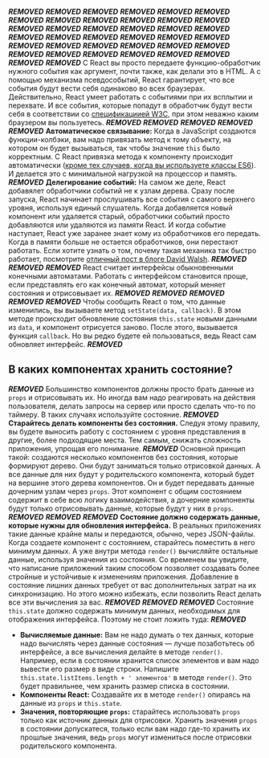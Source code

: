 ***REMOVED***
***REMOVED***
***REMOVED***
***REMOVED***
***REMOVED***
***REMOVED***
***REMOVED***
***REMOVED***
***REMOVED***
***REMOVED***
***REMOVED***
***REMOVED***
***REMOVED***
***REMOVED***
***REMOVED***
***REMOVED***
***REMOVED***
***REMOVED***
***REMOVED***
***REMOVED***
***REMOVED***
***REMOVED***
***REMOVED***
***REMOVED***
***REMOVED***
***REMOVED***
***REMOVED***
***REMOVED***
***REMOVED***
***REMOVED***
***REMOVED***
***REMOVED***
***REMOVED***
***REMOVED***
***REMOVED***
***REMOVED***
***REMOVED***
***REMOVED***
С React вы просто передаете функцию-обработчик нужного события как аргумент, почти также, как делали это в HTML. А с помощью механизма псевдособытий, React гарантирует, что все события будут вести себя одинаково во всех браузерах. Действительно, React умеет работать с событиями при их всплытии и перехвате. И все события, которые попадут в обработчик будут вести себя в соответствии со [спецификациией W3C](http://www.w3.org/TR/DOM-Level-3-Events/), при этом неважно каким браузером вы пользуетесь.
***REMOVED***
***REMOVED***
***REMOVED***
***REMOVED***
***REMOVED***
**Автоматическое связывание:** Когда в JavaScript создаются функции-колбэки, вам надо привязать метод к тому объекту, на котором он будет вызываться, так чтобы значение `this` было корректным. С React привязка метода к компоненту происходит автоматически ([кроме тех случаев, когда вы используете классы ES6](/react/docs/reusable-components.html#no-autobinding)). И делается это с минимальной нагрузкой на процессор и память.
***REMOVED***
**Делегирование событий:** На самом же деле, React добавялет обработчики событий не к узлам дерева. Сразу после запуска, React начинает прослушивать все события с самого верхнего уровня, используя единый слушатель. Когда добавляется новый компонент или удаляется старый, обработчики событий просто добавляются или удаляются из памяти React. И когда событие наступает, React уже заранее знает кому из обработчиков его передать. Когда в памяти больше не остается обработчиков, они перестают работать. Если хотите узнать о том, почему такая механика так быстро работает, посмотрите [отличный пост в блоге David Walsh](http://davidwalsh.name/event-delegate).
***REMOVED***
***REMOVED***
***REMOVED***
React считает интерфейсы обыкновенными конечными автоматами. Работать с интерфейсом становится проще, если представлять его как конечный автомат, который меняет состояния и отрисовывает их.
***REMOVED***
***REMOVED***
***REMOVED***
***REMOVED***
***REMOVED***
Чтобы сообщить React о том, что данные изменились, вы вызываете метод `setState(data, callback)`. В этом методе происходит обновление состояния `this.state` новыми данными из `data`, и компонент отрисуется заново. После этого, вызывается функция `callback`. Но вы редко будете ей пользоваться, ведь React сам обновляет интерфейс.
***REMOVED***
## В каких компонентах хранить состояние?
***REMOVED***
Большинство компонентов должны просто брать данные из `props` и отрисовывать их. Но иногда вам надо реагировать на действия пользователя, делать запросы на сервер или просто сделать что-то по таймеру. В таких случаях используйте состояние.
***REMOVED***
**Старайтесь делать компоненты без состояния.** Следуя этому правилу, вы будете выносить работу с состоянием с уровня представления в другие, более подходящие места. Тем самым, снижать сложность приложения, упрощая его понимание.
***REMOVED***
Основной принцип такой: создаются несколько компонентов без состояния, которые формируют дерево. Они будут заниматься только отрисовкой данных. А все данные для них будут у родительского компонента, который будет на вершине этого дерева компонентов. Он и будет передавать данные дочерним узлам через `props`. Этот компонент с общим состоянием содержит в себе всю логику взаимодействия, а дочерние компоненты будут только отрисовывать данные, которые будут у них в `props`.
***REMOVED***
***REMOVED***
***REMOVED***
**Состояние должно содержать данные, которые нужны для обновления интерфейса.** В реальных приложениях такие данные крайне малы и передаются, обычно, через JSON-файлы. Когда создаете компонент с состоянием, старайтесь поместить в него минимум данных. А уже внутри метода `render()` вычисляйте остальные данные, используя значения из состояния. 
Со временем вы увидите, что написание приложений таким способом позволяет создавать более стройные и устойчивые к изменениям приложения. Добавление в состояние лишних данных требует от вас дополнительных затрат на их синхронизацию. Но этого можно избежать, если позволить React делать все эти вычисления за вас.
***REMOVED***
***REMOVED***
***REMOVED***
Состояние `this.state` должно содержать минимум данных, необходимых  для отображения интерфейса. Поэтому не стоит ложить туда:
***REMOVED***
* **Вычисляемые данные:** Вам не надо думать о тех данных, которые надо вычислять через данные состояния — лучше позаботьтесь об интерфейсе, а все вычисления делайте в методе `render()`. Например, если в состоянии хранится список элементов и вам надо вывести его размер в виде строки. Напишите `this.state.listItems.length + ' элементов'` в методе `render()`. Это будет правильнее, чем хранить размер списка в состоянии.
* **Компоненты React:** Создавайте их в методе `render()` опираясь на данные из `props` и `this.state`.
* **Значения, повторяющие `props`:** старайтесь использовать `props` только как источник данных для отрисовки. Хранить значения `props` в состоянии допускатеся, только если вам надо где-то хранить их прошлые значения, ведь `props` могут измениться после отрисовки родительского компонента.
